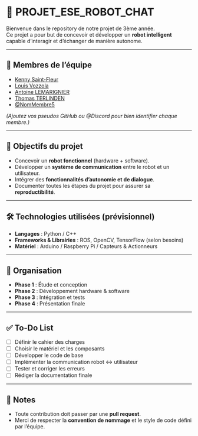 # 🤖 PROJET_ESE_ROBOT_CHAT

Bienvenue dans le repository de notre projet de 3ème année.  
Ce projet a pour but de concevoir et développer un **robot intelligent** capable d’interagir et d’échanger de manière autonome.  

---

## 👥 Membres de l’équipe

- [Kenny Saint-Fleur](https://github.com/Kennystflr)  
- [Louis Vozzola](https://github.com/louisvoz57700)  
- [Antoine LEMARIGNIER](https://github.com/LEMARIGNIER-Antoine)  
- [Thomas TERLINDEN](https://github.com/TTrld)  
- [@NomMembre5](https://github.com/NomMembre5) 

*(Ajoutez vos pseudos GitHub ou @Discord pour bien identifier chaque membre.)*

---

## 🎯 Objectifs du projet

- Concevoir un **robot fonctionnel** (hardware + software).  
- Développer un **système de communication** entre le robot et un utilisateur.  
- Intégrer des **fonctionnalités d’autonomie et de dialogue**.  
- Documenter toutes les étapes du projet pour assurer sa **reproductibilité**.  

---

## 🛠️ Technologies utilisées (prévisionnel)

- **Langages** : Python / C++  
- **Frameworks & Librairies** : ROS, OpenCV, TensorFlow (selon besoins)  
- **Matériel** : Arduino / Raspberry Pi / Capteurs & Actionneurs  

---

## 📅 Organisation

- **Phase 1** : Étude et conception  
- **Phase 2** : Développement hardware & software  
- **Phase 3** : Intégration et tests  
- **Phase 4** : Présentation finale  

---

## ✅ To-Do List

- [ ] Définir le cahier des charges  
- [ ] Choisir le matériel et les composants  
- [ ] Développer le code de base  
- [ ] Implémenter la communication robot ↔ utilisateur  
- [ ] Tester et corriger les erreurs  
- [ ] Rédiger la documentation finale  

---

## 📌 Notes

- Toute contribution doit passer par une **pull request**.  
- Merci de respecter la **convention de nommage** et le style de code défini par l’équipe.  
